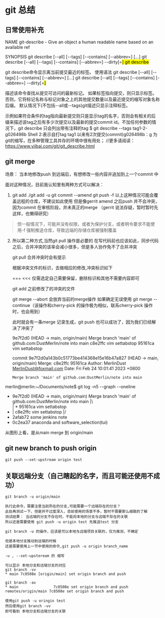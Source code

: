 # git 总结

## 日常使用补充

NAME
git-describe - Give an object a human readable name based on an available ref

SYNOPSIS
git describe [--all] [--tags] [--contains] [--abbrev=<n>] [<commit-ish>…​]
git describe [--all] [--tags] [--contains] [--abbrev=<n>] --dirty[=<mark>]
git describe <blob>

git describe命令显示离当前提交最近的标签。
使用语法
git describe [--all] [--tags] [--contains] [--abbrev=<n>] [<commit-ish>…​]
git describe [--all] [--tags] [--contains] [--abbrev=<n>] --dirty[=<mark>]


描述该命令查找从提交可访问的最新标记。 如果标签指向提交，则只显示标签。 否则，它将标记名称与标记对象之上的其他提交数量以及最近提交的缩写对象名称后缀。
默认情况下(不包括--all或--tags)git描述只显示注释标签。

示例如果符合条件的tag指向最新提交则只是显示tag的名字，否则会有相关的后缀来描述该tag之后有多少次提交以及最新的提交commit id。不加任何参数的情况下，git describe 只会列出带有注释的tag
$ git describe --tags
tag1-2-g026498b
Shell
2:表示自打tag tag1 以来有2次提交(commit)g026498b：g 为git的缩写，在多种管理工具并存的环境中很有用处；
//更多请阅读：https://www.yiibai.com/git/git_describe.html

## git merge

场景： 当本地修改push 到远端后，有想修改一些内容并追加到上一个commit 中

面对这种情况，目前我认知里有两种方式可以解决：
1.  git add ./git add -u
    git commit --amend
    git push -f
    以上这种情况可能会覆盖远程的仓库，不建议如此使用
    但是像gerrit amend 之后push 并不会冲突，因为commit 在审核阶段，并未真正的merge
    （gerrit 说法存疑，暂时暂时先这样，也懒得研究）

>    但一般情况下，可能并没有权限，或者为保护分支，或者明令要求不能使用-f 强制推送仓库，导致远端的存储仓库被强制覆盖

2.  所以第二种方式,当然git pull 操作是必要的
    在写代码前也应该如此，同步代码之后，合并冲突的该率会减小很多，但是多人协作免不了合并冲突

    git pull 合并冲突时会有提示

    根据冲突文件的标识，去做相应的修改,冲突标识如下
    >>>
    ===
    <<<
    仅需选定自己需要保留，删除标识和其他不需要内容即可

    git add 之前修改了的冲突的文件

    git merge --abort 会放弃当前的merge操作
    如果确定无误使用
    git merge --continue（该操作和cherry-pick 的操作极为相似，联系cherry-pick 操作时，也会用到）

    此时就会有一条merge 记录生成，git push 也可以成功了，因为我们已经解决了冲突了

    9e7f2d0 (HEAD -> main, origin/main) Merge branch 'main' of github.com:DustMerlin/note into main
    c8e2ffc vim settabstop
    95161ca vim settabstop


    commit 9e7f2d0a143b0c51773be414368e15e16b47a827 (HEAD -> main, origin/main)
    Merge: c8e2ffc 95161ca
    Author: MerlinDust <MerlinDust@foxmail.com>
    Date:   Fri Feb 24 10:01:41 2023 +0800

        Merge branch 'main' of github.com:DustMerlin/note into main

merlin@merlin:~/Documents/note$ git log -n5 --graph --oneline
*   9e7f2d0 (HEAD -> main, origin/main) Merge branch 'main' of github.com:DustMerlin/note into main
|\  
| * 95161ca vim settabstop
* | c8e2ffc vim settabstop
|/  
* 2afab72 some jenkins note
* 0c2ea37 anaconda and software_selection(tui)

从图形上看，是从main merge 到 origin/main

## git new branch to push origin 

    git push --set-upstream origin test

## 关联远端分支（自己瞎起的名字，而且可能还使用不成功）

    git branch -u origin/main

    执行此命令，需要注意当前所在的分支,可能需要一个远端存在的分支？
    此处再测试一下，但是并不过度深入，目前使用的场景不多，暂时不需要那么细致的了解
    测试结果： 当远端的分支不存在时，不能将本地的分支与远端不存在的关联
    所以还是需要使用 git push -u origin test 先推送test 分支
    
    git branch -u 的操作，应该是可以本地与远端项目关联的，仅为推测，不确定

    但是本地分支推动到远端的时候
    还是需要使用上一节中使用的命令,git push -u origin branch_name
 
    -u , --set-upsteream 的 缩写 

    可以显示 本地分支和远端分支的对应
    git branch -vv 
    * main 7c8508e [origin/main] set origin branch and push

    git branch -av
    * main                7c8508e set origin branch and push
    remotes/origin/main 7c8508e set origin branch and push

    使用git push -u oringin test 
    然后使用git branch -vv 
    即可看到 本地分支和远端分支的关联
